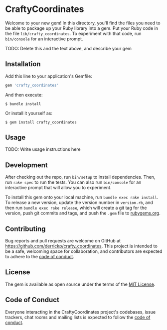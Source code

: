 # CraftyCoordinates

Welcome to your new gem! In this directory, you'll find the files you need to be able to package up your Ruby library into a gem. Put your Ruby code in the file `lib/crafty_coordinates`. To experiment with that code, run `bin/console` for an interactive prompt.

TODO: Delete this and the text above, and describe your gem

## Installation

Add this line to your application's Gemfile:

```ruby
gem 'crafty_coordinates'
```

And then execute:

    $ bundle install

Or install it yourself as:

    $ gem install crafty_coordinates

## Usage

TODO: Write usage instructions here

## Development

After checking out the repo, run `bin/setup` to install dependencies. Then, run `rake spec` to run the tests. You can also run `bin/console` for an interactive prompt that will allow you to experiment.

To install this gem onto your local machine, run `bundle exec rake install`. To release a new version, update the version number in `version.rb`, and then run `bundle exec rake release`, which will create a git tag for the version, push git commits and tags, and push the `.gem` file to [rubygems.org](https://rubygems.org).

## Contributing

Bug reports and pull requests are welcome on GitHub at https://github.com/derrickp/crafty_coordinates. This project is intended to be a safe, welcoming space for collaboration, and contributors are expected to adhere to the [code of conduct](https://github.com/derrickp/crafty_coordinates/blob/master/CODE_OF_CONDUCT.md).


## License

The gem is available as open source under the terms of the [MIT License](https://opensource.org/licenses/MIT).

## Code of Conduct

Everyone interacting in the CraftyCoordinates project's codebases, issue trackers, chat rooms and mailing lists is expected to follow the [code of conduct](https://github.com/derrickp/crafty_coordinates/blob/master/CODE_OF_CONDUCT.md).
